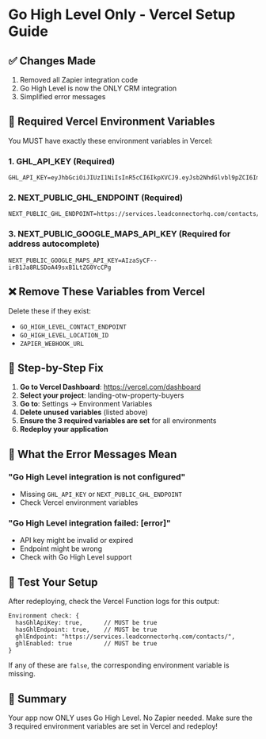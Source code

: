 # Go High Level Only - Vercel Setup Guide

## ✅ Changes Made
1. Removed all Zapier integration code
2. Go High Level is now the ONLY CRM integration
3. Simplified error messages

## 🔧 Required Vercel Environment Variables

You MUST have exactly these environment variables in Vercel:

### 1. **GHL_API_KEY** (Required)
```
GHL_API_KEY=eyJhbGciOiJIUzI1NiIsInR5cCI6IkpXVCJ9.eyJsb2NhdGlvbl9pZCI6ImVjb1BOZDBsdjBObUNSRExEWkh0IiwidmVyc2lvbiI6MSwiaWF0IjoxNzUyNjc2MTQ0Mjk1LCJzdWIiOiJzeDBxOXVRRXMzYnYyQkhIaHZReSJ9.dNHgv2lRwDWVgIAXD7utWwrVJu2Iw3XHXqJpM4LUlhg
```

### 2. **NEXT_PUBLIC_GHL_ENDPOINT** (Required)
```
NEXT_PUBLIC_GHL_ENDPOINT=https://services.leadconnectorhq.com/contacts/
```

### 3. **NEXT_PUBLIC_GOOGLE_MAPS_API_KEY** (Required for address autocomplete)
```
NEXT_PUBLIC_GOOGLE_MAPS_API_KEY=AIzaSyCF--irB1Ja8RLSDoA49sxB1LtZG0YcCPg
```

## ❌ Remove These Variables from Vercel

Delete these if they exist:
- `GO_HIGH_LEVEL_CONTACT_ENDPOINT` 
- `GO_HIGH_LEVEL_LOCATION_ID`
- `ZAPIER_WEBHOOK_URL`

## 📝 Step-by-Step Fix

1. **Go to Vercel Dashboard**: https://vercel.com/dashboard
2. **Select your project**: landing-otw-property-buyers
3. **Go to**: Settings → Environment Variables
4. **Delete unused variables** (listed above)
5. **Ensure the 3 required variables are set** for all environments
6. **Redeploy your application**

## 🐛 What the Error Messages Mean

### "Go High Level integration is not configured"
- Missing `GHL_API_KEY` or `NEXT_PUBLIC_GHL_ENDPOINT`
- Check Vercel environment variables

### "Go High Level integration failed: [error]"
- API key might be invalid or expired
- Endpoint might be wrong
- Check with Go High Level support

## 🧪 Test Your Setup

After redeploying, check the Vercel Function logs for this output:
```
Environment check: {
  hasGhlApiKey: true,      // MUST be true
  hasGhlEndpoint: true,    // MUST be true
  ghlEndpoint: "https://services.leadconnectorhq.com/contacts/",
  ghlEnabled: true         // MUST be true
}
```

If any of these are `false`, the corresponding environment variable is missing.

## 🚀 Summary

Your app now ONLY uses Go High Level. No Zapier needed.
Make sure the 3 required environment variables are set in Vercel and redeploy!